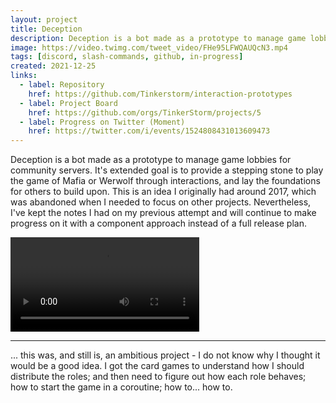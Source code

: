 ```yaml
---
layout: project
title: Deception
description: Deception is a bot made as a prototype to manage game lobbies for community servers.
image: https://video.twimg.com/tweet_video/FHe95LFWQAUQcN3.mp4
tags: [discord, slash-commands, github, in-progress]
created: 2021-12-25
links:
  - label: Repository
    href: https://github.com/Tinkerstorm/interaction-prototypes
  - label: Project Board
    href: https://github.com/orgs/TinkerStorm/projects/5
  - label: Progress on Twitter (Moment)
    href: https://twitter.com/i/events/1524808431013609473
---
```


Deception is a bot made as a prototype to manage game lobbies for community servers. It's extended goal is to provide a stepping stone to play the game of Mafia or Werwolf through interactions, and lay the foundations for others to build upon. This is an idea I originally had around 2017, which was abandoned when I needed to focus on other projects. Nevertheless, I've kept the notes I had on my previous attempt and will continue to make progress on it with a component approach instead of a full release plan.

<div class="post-content center">
  <video width="60%" controls>
    <source src="https://github.com/TinkerStorm/interaction-prototypes/blob/main/assets/lobby-interaction-demo.mp4?raw=true" type="video/mp4">
  </video>
</div>

---

... this was, and still is, an ambitious project - I do not know why I thought it would be a good idea. I got the card games to understand how I should distribute the roles; and then need to figure out how each role behaves; how to start the game in a coroutine; how to... how to.
